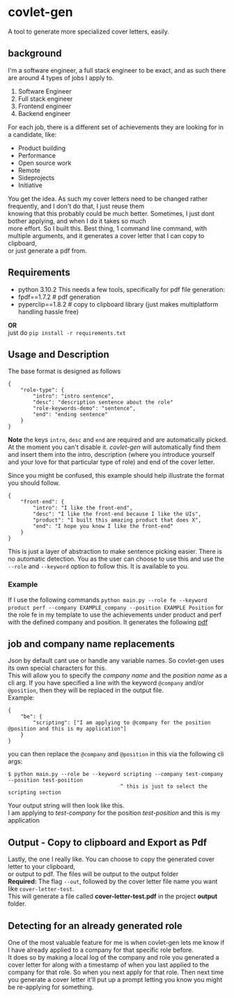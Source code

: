 # covlet-gen

A tool to generate more specialized cover letters, easily.

## background

I'm a software engineer, a full stack engineer to be exact, and as such there are around 4 types of jobs I apply to.

1. Software Engineer
2. Full stack engineer
3. Frontend engineer
4. Backend engineer

For each job, there is a different set of achievements they are looking for in a candidate, like:

- Product building
- Performance
- Open source work
- Remote
- Sideprojects
- Initiative

You get the idea. As such my cover letters need to be changed rather frequently, and I don't do that, I just reuse them  
knowing that this probably could be much better. Sometimes, I just dont bother applying, and when I do it takes so much  
more effort. So I built this.
Best thing, 1 command line command, with multiple arguments, and it generates a cover letter that I can copy to clipboard,  
or just generate a pdf from.

## Requirements

- python 3.10.2
  This needs a few tools, specifically for pdf file generation:
- fpdf==1.7.2 # pdf generation
- pyperclip==1.8.2 # copy to clipboard library (just makes multiplatform handling hassle free)

**OR**  
just do `pip install -r requirements.txt`

## Usage and Description

The base format is designed as follows

```
{
    "role-type": {
        "intro": "intro sentence",
        "desc": "description sentence about the role"
        "role-keywords-demo": "sentence",
        "end": "ending sentence"
    }
}
```

**Note** the keys `intro`, `desc` and `end` are required and are automatically picked.
At the moment you can't disable it.
_covlet-gen_ will automatically find them and insert them into the intro, description (where you introduce yourself  
and your love for that particular type of role) and end of the cover letter.

Since you might be confused, this example should help illustrate the format you should follow.

```
{
    "front-end": {
        "intro": "I like the front-end",
        "desc": "I like the front-end because I like the UIs",
        "product": "I built this amazing product that does X",
        "end": "I hope you know I like the front-end"
    }
}
```

This is just a layer of abstraction to make sentence picking easier. There is no automatic detection.
You as the user can choose to use this and use the `--role` and `--keyword` option to follow this. It is available to you.

### Example 
If I use the following commands
`python main.py --role fe --keyword product perf --company EXAMPLE_company --position EXAMPLE Position` 
for the role fe in my template to use the achievements under product and perf
  with the defined company and position. It generates the following
  [pdf](https://github.com/sarcXD/covlet-gen/blob/main/Cover-Letter-EXAMPLE_company.pdf)
## job and company name replacements

Json by default cant use or handle any variable names. So covlet-gen uses its own special characters for this.  
This will allow you to specify the _company name_ and the _position name_ as a cli arg. If you have specified a line with the keyword `@company` and/or `@position`, then they will be replaced in the output file.  
Example:

```
{
    "be": {
        "scripting": ["I am applying to @company for the position @position and this is my application"]
    }
}
```

you can then replace the `@company` and `@position` in this via the following cli args:

```
$ python main.py --role be --keyword scripting --company test-company --position test-position
                                    ^ this is just to select the scripting section
```

Your output string will then look like this.  
I am applying to _test-company_ for the position _test-position_ and this is my application

## Output - Copy to clipboard and Export as Pdf

Lastly, the one I really like. You can choose to copy the generated cover letter to your clipboard,  
or output to pdf. The files will be output to the output folder  
**Required:** The flag `--out`, followed by the cover letter file name you want like `cover-letter-test`.  
This will generate a file called **cover-letter-test.pdf** in the project **output** folder.

## Detecting for an already generated role

One of the most valuable feature for me is when covlet-gen lets me know if I have already applied to a company for that specific role before.  
It does so by making a local log of the company and role you generated a cover letter for along with a timestamp of when you
last applied to the company for that role. So when you next apply for that role. Then next time you generate a cover letter it'll put up a prompt letting you know you might be re-applying for something.
